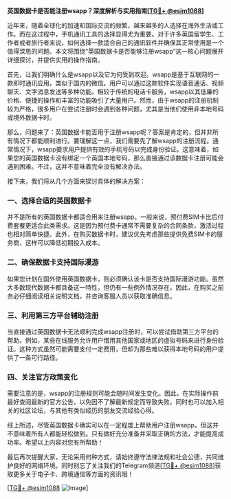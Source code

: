 **英国数据卡是否能注册wsapp？深度解析与实用指南[[TG💪+ @esim1088](https://t.me/s/esim1088)]**

近年来，随着全球化的加速和国际交流的频繁，越来越多的人选择在海外生活或工作。而在这过程中，手机通讯工具的选择显得尤为重要。对于许多英国留学生、工作者或者旅行者来说，如何选择一款适合自己的通讯软件并确保其正常使用是一个值得深思的问题。本文将围绕“英国数据卡是否能够注册wsapp”这一核心问题展开详细探讨，并提供实用的操作指南。

首先，让我们明确什么是wsapp以及它为何受到欢迎。wsapp是基于互联网的一款即时通讯应用，类似于国内的微信。用户可以通过这款软件实现语音通话、视频聊天、文字消息发送等多种功能。相较于传统的电话卡服务，wsapp以其低廉的价格、便捷的操作和丰富的功能吸引了大量用户。然而，由于wsapp的注册机制较为严格，很多用户在尝试注册时会遇到各种问题，尤其是当他们使用非本地号码或境外数据卡时。

那么，问题来了：英国数据卡能否用于注册wsapp呢？答案是肯定的，但并非所有情况下都能顺利进行。要理解这一点，我们需要先了解wsapp的注册流程。通常情况下，wsapp要求用户提供有效的手机号码以完成身份验证。这意味着，如果您的英国数据卡没有绑定一个英国本地号码，那么直接通过该数据卡注册可能会遇到困难。不过，这并不意味着完全没有解决办法。

接下来，我们将从几个方面来探讨具体的解决方案：

### 一、选择合适的英国数据卡

并不是所有的英国数据卡都适合用来注册wsapp。一般来说，预付费SIM卡比后付费套餐更适合此类需求。这是因为预付费卡通常不需要复杂的合同条款，激活过程也相对简单快捷。此外，在购买数据卡时，建议优先考虑那些提供免费SIM卡的服务商，这样可以降低初期投入成本。

### 二、确保数据卡支持国际漫游

如果您计划在国外使用英国数据卡，则必须确认该卡是否支持国际漫游功能。虽然大多数现代数据卡都具备这一特性，但仍有一些例外情况存在。因此，在购买之前务必仔细阅读相关说明文档，并咨询客服人员以获取准确信息。

### 三、利用第三方平台辅助注册

当直接通过英国数据卡无法顺利完成wsapp注册时，可以尝试借助第三方平台的帮助。例如，某些在线服务允许用户借用其他国家或地区的虚拟号码来进行身份验证。这种方式虽然可能需要支付一定费用，但却为那些难以获得本地号码的用户提供了一条可行路径。

### 四、关注官方政策变化

需要注意的是，wsapp的注册规则可能会随时间发生变化。因此，在实际操作前最好查阅最新的官方公告，以免因不了解最新规定而导致失败。同时也可以加入相关的社区论坛，与其他有类似经历的朋友交流经验心得。

综上所述，尽管英国数据卡确实可以在一定程度上帮助用户注册wsapp，但这并不意味着所有人都能轻松做到。只有做好充分准备并采取正确的方法，才能提高成功率。希望以上内容对您有所帮助！

最后再次提醒大家，无论采用何种方式，请始终遵守法律法规和社会公德，共同维护良好的网络环境。同时别忘了关注我们的Telegram频道[[TG💪+ @esim1088](https://t.me/s/esim1088)]获取更多关于电子卡、跨境通信等方面的资讯哦！

[[TG💪+ @esim1088](https://t.me/s/esim1088) ![Image](https://i.postimg.cc/4NQfJmqS/Snipaste-2025-05-13-00-14-12.png)]
